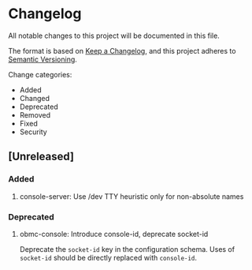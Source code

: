 # Changelog

All notable changes to this project will be documented in this file.

The format is based on [Keep a Changelog](https://keepachangelog.com/en/1.0.0/),
and this project adheres to
[Semantic Versioning](https://semver.org/spec/v2.0.0.html).

Change categories:

- Added
- Changed
- Deprecated
- Removed
- Fixed
- Security

## [Unreleased]

### Added

1. console-server: Use /dev TTY heuristic only for non-absolute names

### Deprecated

1. obmc-console: Introduce console-id, deprecate socket-id

   Deprecate the `socket-id` key in the configuration schema. Uses of
   `socket-id` should be directly replaced with `console-id`.
